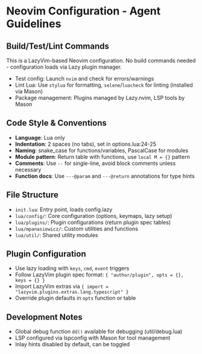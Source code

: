 # Neovim Configuration - Agent Guidelines

## Build/Test/Lint Commands
This is a LazyVim-based Neovim configuration. No build commands needed - configuration loads via Lazy plugin manager.
- Test config: Launch `nvim` and check for errors/warnings
- Lint Lua: Use `stylua` for formatting, `selene`/`luacheck` for linting (installed via Mason)
- Package management: Plugins managed by Lazy.nvim, LSP tools by Mason

## Code Style & Conventions
- **Language**: Lua only
- **Indentation**: 2 spaces (no tabs), set in options.lua:24-25
- **Naming**: snake_case for functions/variables, PascalCase for modules
- **Module pattern**: Return table with functions, use `local M = {}` pattern
- **Comments**: Use `--` for single-line, avoid block comments unless necessary
- **Function docs**: Use `---@param` and `---@return` annotations for type hints

## File Structure
- `init.lua`: Entry point, loads config.lazy
- `lua/config/`: Core configuration (options, keymaps, lazy setup)
- `lua/plugins/`: Plugin configurations (return plugin spec tables)
- `lua/mpanasiewicz/`: Custom utilities and functions
- `lua/util/`: Shared utility modules

## Plugin Configuration
- Use lazy loading with `keys`, `cmd`, `event` triggers
- Follow LazyVim plugin spec format: `{ "author/plugin", opts = {}, keys = {} }`
- Import LazyVim extras via `{ import = "lazyvim.plugins.extras.lang.typescript" }`
- Override plugin defaults in `opts` function or table

## Development Notes
- Global debug function `dd()` available for debugging (util/debug.lua)
- LSP configured via lspconfig with Mason for tool management
- Inlay hints disabled by default, can be toggled